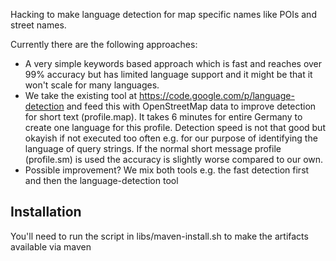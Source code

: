 Hacking to make language detection for map specific names like POIs and street names.

Currently there are the following approaches:

 * A very simple keywords based approach which is fast and reaches over
   99% accuracy but has limited language support and it might be that it won't scale for many languages.
 * We take the existing tool at
   https://code.google.com/p/language-detection and feed this with OpenStreetMap
   data to improve detection for short text (profile.map). It takes 6 minutes for entire Germany to create one language for this profile.
   Detection speed is not that good
   but okayish if not executed too often e.g. for our purpose of identifying
   the language of query strings. If the normal short message profile (profile.sm) is used the
   accuracy is slightly worse compared to our own.
 * Possible improvement? We mix both tools e.g. the fast detection first and then the language-detection tool

## Installation

You'll need to run the script in libs/maven-install.sh to make the artifacts available via maven
